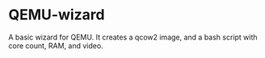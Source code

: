 # QEMU-wizard
A basic wizard for QEMU. It creates a qcow2 image, and a bash script with core count, RAM, and video.

